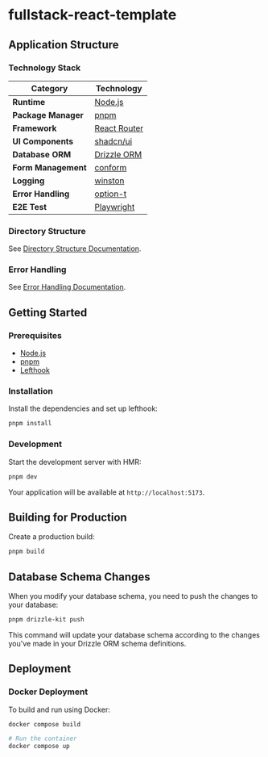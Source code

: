 # fullstack-react-template

## Application Structure

### Technology Stack

| Category            | Technology                                       |
| ------------------- | ------------------------------------------------ |
| **Runtime**         | [Node.js](https://nodejs.org)                    |
| **Package Manager** | [pnpm](https://pnpm.io)                          |
| **Framework**       | [React Router](https://reactrouter.com)          |
| **UI Components**   | [shadcn/ui](https://ui.shadcn.com)               |
| **Database ORM**    | [Drizzle ORM](https://orm.drizzle.team)          |
| **Form Management** | [conform](https://conform.guide)                 |
| **Logging**         | [winston](https://github.com/winstonjs/winston)  |
| **Error Handling**  | [option-t](https://github.com/option-t/option-t) |
| **E2E Test**        | [Playwright](https://playwright.dev)             |

### Directory Structure

See [Directory Structure Documentation](/docs/directory-structure.md).

### Error Handling

See [Error Handling Documentation](/docs/error-handling.md).

## Getting Started

### Prerequisites

- [Node.js](https://nodejs.org)
- [pnpm](https://pnpm.io)
- [Lefthook](https://lefthook.dev/)

### Installation

Install the dependencies and set up lefthook:

```bash
pnpm install
```

### Development

Start the development server with HMR:

```bash
pnpm dev
```

Your application will be available at `http://localhost:5173`.

## Building for Production

Create a production build:

```bash
pnpm build
```

## Database Schema Changes

When you modify your database schema, you need to push the changes to your database:

```bash
pnpm drizzle-kit push
```

This command will update your database schema according to the changes you've made in your Drizzle ORM schema definitions.

## Deployment

### Docker Deployment

To build and run using Docker:

```bash
docker compose build

# Run the container
docker compose up
```
